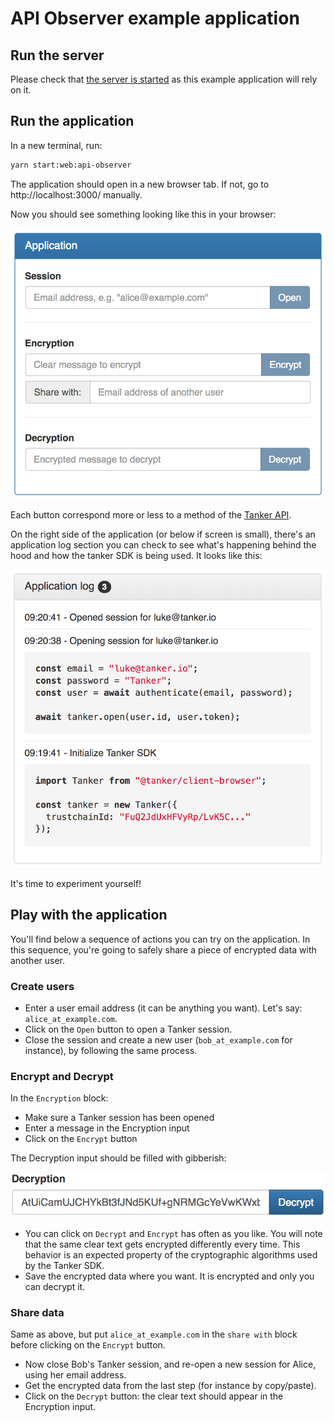 # API Observer example application

## Run the server

Please check that [the server is started](../../../README.md) as this example application will rely on it.

## Run the application

In a new terminal, run:

```bash
yarn start:web:api-observer
```

The application should open in a new browser tab. If not, go to http://localhost:3000/ manually.

Now you should see something looking like this in your browser:

![screenshot](./pics/application.png)

Each button correspond more or less to a method of the [Tanker API](https://tanker.io/docs/latest/api/tanker/).

On the right side of the application (or below if screen is small), there's an application log section you can check to see what's happening behind the hood and how the tanker SDK is being used. It looks like this:

![screenshot](./pics/application_log.png)

It's time to experiment yourself!

## Play with the application

You'll find below a sequence of actions you can try on the application. In this sequence, you're going to safely share a piece of encrypted data with another user.

### Create users

* Enter a user email address (it can be anything you want). Let's say: `alice_at_example.com`.
* Click on the `Open` button to open a Tanker session.
* Close the session and create a new user (`bob_at_example.com` for instance), by following the same process.

### Encrypt and Decrypt

In the `Encryption` block:

* Make sure a Tanker session has been opened
* Enter a message in the Encryption input
* Click on the `Encrypt` button

The Decryption input should be filled with gibberish:

![screenshot](./pics/encrypted_data.png)

* You can click on `Decrypt` and `Encrypt` has often as you like. You will note that the same clear text gets encrypted differently every time. This behavior is an expected property of the cryptographic algorithms used by the Tanker SDK.
* Save the encrypted data where you want. It is encrypted and only you can decrypt it.

### Share data

Same as above, but put `alice_at_example.com` in the `share with` block before clicking on the `Encrypt` button.

* Now close Bob's Tanker session, and re-open a new session for Alice, using her email address.
* Get the encrypted data from the last step (for instance by copy/paste).
* Click on the `Decrypt` button: the clear text should appear in the Encryption input.
